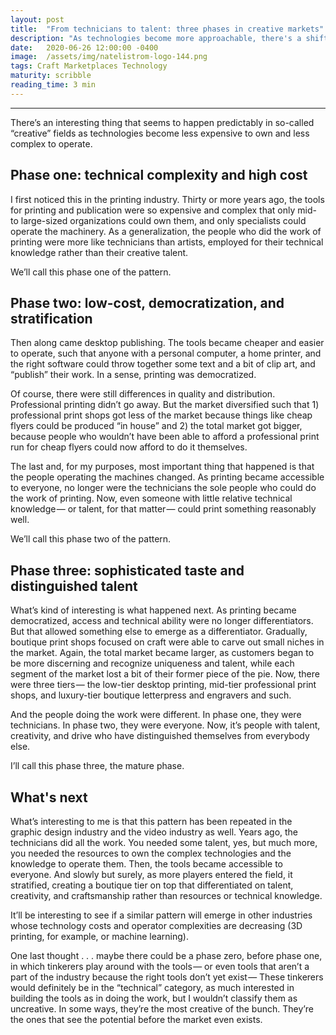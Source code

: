 ```yaml
---
layout: post
title:  "From technicians to talent: three phases in creative markets"
description: "As technologies become more approachable, there's a shift in the types of people who can best differentiate on their use."
date:   2020-06-26 12:00:00 -0400
image:  /assets/img/natelistrom-logo-144.png
tags: Craft Marketplaces Technology
maturity: scribble
reading_time: 3 min
---
```


---

<p class="dropCap">There’s an interesting thing that seems to happen predictably in so-called “creative” fields as technologies become less expensive to own and less complex to operate.</p>

## Phase one: technical complexity and high cost

I first noticed this in the printing industry. Thirty or more years ago, the tools for printing and publication were so expensive and complex that only mid- to large-sized organizations could own them, and only specialists could operate the machinery. As a generalization, the people who did the work of printing were more like technicians than artists, employed for their technical knowledge rather than their creative talent.

We’ll call this phase one of the pattern.

## Phase two: low-cost, democratization, and stratification

Then along came desktop publishing. The tools became cheaper and easier to operate, such that anyone with a personal computer, a home printer, and the right software could throw together some text and a bit of clip art, and “publish” their work. In a sense, printing was democratized.

Of course, there were still differences in quality and distribution. Professional printing didn’t go away. But the market diversified such that 1) professional print shops got less of the market because things like cheap flyers could be produced “in house” and 2) the total market got bigger, because people who wouldn’t have been able to afford a professional print run for cheap flyers could now afford to do it themselves.

The last and, for my purposes, most important thing that happened is that the people operating the machines changed. As printing became accessible to everyone, no longer were the technicians the sole people who could do the work of printing. Now, even someone with little relative technical knowledge — or talent, for that matter — could print something reasonably well.

We’ll call this phase two of the pattern.

## Phase three: sophisticated taste and distinguished talent

What’s kind of interesting is what happened next. As printing became democratized, access and technical ability were no longer differentiators. But that allowed something else to emerge as a differentiator. Gradually, boutique print shops focused on craft were able to carve out small niches in the market. Again, the total market became larger, as customers began to be more discerning and recognize uniqueness and talent, while each segment of the market lost a bit of their former piece of the pie. Now, there were three tiers — the low-tier desktop printing, mid-tier professional print shops, and luxury-tier boutique letterpress and engravers and such.

And the people doing the work were different. In phase one, they were technicians. In phase two, they were everyone. Now, it’s people with talent, creativity, and drive who have distinguished themselves from everybody else.

I’ll call this phase three, the mature phase.

## What's next

What’s interesting to me is that this pattern has been repeated in the graphic design industry and the video industry as well. Years ago, the technicians did all the work. You needed some talent, yes, but much more, you needed the resources to own the complex technologies and the knowledge to operate them. Then, the tools became accessible to everyone. And slowly but surely, as more players entered the field, it stratified, creating a boutique tier on top that differentiated on talent, creativity, and craftsmanship rather than resources or technical knowledge.

It’ll be interesting to see if a similar pattern will emerge in other industries whose technology costs and operator complexities are decreasing (3D printing, for example, or machine learning).

One last thought . . . maybe there could be a phase zero, before phase one, in which tinkerers play around with the tools — or even tools that aren’t a part of the industry because the right tools don’t yet exist — These tinkerers would definitely be in the “technical” category, as much interested in building the tools as in doing the work, but I wouldn’t classify them as uncreative. In some ways, they’re the most creative of the bunch. They’re the ones that see the potential before the market even exists.
